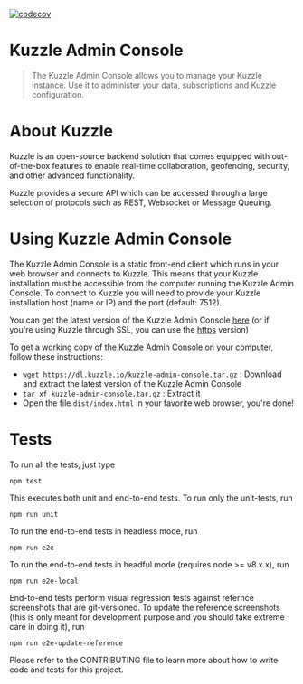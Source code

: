 [![codecov](https://codecov.io/gh/kuzzleio/kuzzle-backoffice/branch/master/graph/badge.svg)](https://codecov.io/gh/kuzzleio/kuzzle-backoffice)

# Kuzzle Admin Console

> The Kuzzle Admin Console allows you to manage your Kuzzle instance. Use it to administer your data, subscriptions and Kuzzle configuration.

# About Kuzzle

Kuzzle is an open-source backend solution that comes equipped with out-of-the-box features to enable real-time collaboration, geofencing, security, and other advanced functionality.

Kuzzle provides a secure API which can be accessed through a large selection of protocols such as REST, Websocket or Message Queuing.

# Using Kuzzle Admin Console

The Kuzzle Admin Console is a static front-end client which runs in your web browser and connects to Kuzzle. This means that your Kuzzle installation must be accessible from the computer running the Kuzzle Admin Console. To connect to Kuzzle you will need to provide your Kuzzle installation host (name or IP) and the port (default: 7512).

You can get the latest version of the Kuzzle Admin Console [here](http://console.kuzzle.io) (or if you're using Kuzzle through SSL, you can use the [https](https://console.kuzzle.io) version)

To get a working copy of the Kuzzle Admin Console on your computer, follow these instructions:

- `wget https://dl.kuzzle.io/kuzzle-admin-console.tar.gz` : Download and extract the latest version of the Kuzzle Admin Console
- `tar xf kuzzle-admin-console.tar.gz` : Extract it
- Open the file `dist/index.html` in your favorite web browser, you're done!

# Tests

To run all the tests, just type

```
npm test
```

This executes both unit and end-to-end tests. To run only the unit-tests, run

```
npm run unit
```

To run the end-to-end tests in headless mode, run

```
npm run e2e
```

To run the end-to-end tests in headful mode (requires node >= v8.x.x), run

```
npm run e2e-local
```

End-to-end tests perform visual regression tests against refernce screenshots that are git-versioned. To update the reference screenshots (this is only meant for development purpose and you should take extreme care in doing it), run

```
npm run e2e-update-reference
```

Please refer to the CONTRIBUTING file to learn more about how to write code and tests for this project.
